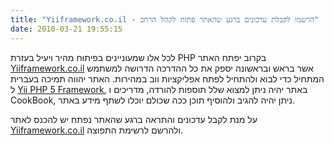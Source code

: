 ```yaml
---
title: "Yiiframework.co.il - הרשמו לקבלת עדכונים ברגע שהאתר פתוח לקהל הרחב"
date: 2010-03-21 19:55:15
---
```


לכל אלו שמעוניינים בפיתוח מהיר ויעיל בעזרת PHP בקרוב יפתח האתר <a href="http://yiiframework.co.il" target="_blank">Yiiframework.co.il</a> אשר בראש ובראשונה יספק את כל ההדרכה הדרושה למשתמש המתחיל כדי לבוא ולהתחיל לפתח אפליקציות ווב במהירות. האתר יהווה תמיכה בעברית ל <a href="http://yiiframework.com" target="_blank">Yii PHP 5 Framework</a>, באתר יהיה ניתן למצוא שלל תוספות להורדה, מדריכים ו CookBook, ניתן יהיה להגיב ולהוסיף תוכן ככה שכולם יוכלו לשתף מידע באתר.

<!--more-->

על מנת לקבל עדכונים והתראה ברגע שהאתר נפתח יש להכנס לאתר <a href="http://yiiframework.co.il" target="_blank">Yiiframework.co.il</a> ולהרשם לרשימת התפוצה.
